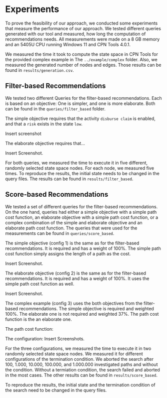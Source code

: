 # Experiments

To prove the feasibility of our approach, we conducted some experiments that measure the performance of our approach. We tested different queries generated with our tool and measured, how long the computation of recommendations needs. All measurements were made on a 8 GB memory and an 5405U CPU running Windows 11 and CPN Tools 4.0.1.

We measured the time it took to compute the state space in CPN Tools for the provided complex example in The `../example/complex` folder. Also, we measured the generated number of nodes and edges. Those results can be found in `results/generation.csv`.

## Filter-based Recommendations

We tested two different Queries for the filter-based recommendations. Each is based on an objective: One is simpler, and one is more elaborate. Both can be found in the `queries/filter_based` folder.

The simple objective requires that the activity `disburse claim` is enabled, and that a `risk` exists in the state `low`.

Insert screenshot

The elaborate objective requires that...

Insert Screenshot.

For both queries, we measured the time to execute it in five different, randomly selected state space nodes. For each node, we measured five times. To reproduce the results, the initial state needs to be changed in the query files.
The results can be found in `results/filter_based`.

## Score-based Recommendations

We tested a set of different queries for the filter-based recommendations. On the one hand, queries had either a simple objective with a simple path cost function, an elaborate objective with a simple path cost function, or a complex combination of the simple and elaborate objective and an elaborate path cost function. The queries that were used for the measurements can be found in `queries/score_based`.

The simple objective (config 1) is the same as for the filter-based recommendations. It is required and has a weight of 100%. The simple path cost function simply assigns the length of a path as the cost.

Insert Screenshot.

The elaborate objective (config 2) is the same as for the filter-based recommendations. It is required and has a weight of 100%. It uses the simple path cost function as well.

Insert Screenshot.

The complex example (config 3) uses the both objectives from the filter-based recommendations. The simple objective is required and weighted 100%. The elaborate one is not required and weighted 37%. The path cost function is the an elaborate one.

The path cost function:

The configuration:
Insert Screenshots.

For the three configurations, we measured the time to execute it in two randomly selected state space nodes. We measured it for different configurations of the termination condition. We aborted the search after 100, 1.000, 10.000, 100.000, and 1.000.000 investigated paths and without the condition. Without a termiation condition, the search failed and aborted in the most cases. The other results can be found in `results/score_based`.

To reproduce the results, the initial state and the termination condition of the search need to be changed in the query files.
